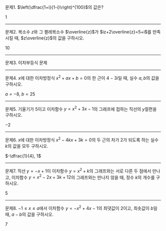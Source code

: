 
문제1. $\left(\dfrac{1+i}{1-i}\right)^{100}$의 값은?

$1$

---

문제2. 복소수 $z$와 그 켤레복소수 $\overline{z}$가 $iz+2\overline{z}=5+i$를 만족시킬 때, $z\overline{z}$의 값을 구하시오. 

$10$

---

문제3. 이차부등식 문제

---

문제4. $x$에 대한 이차방정식 $x^2+ax+b=0$의 한 근이 $4-3i$일 때, 실수 $a, b$의 값을 구하시오. 

$a=-8$, $b=25$

---

문제5. 기울기가 $5$이고 이차함수 $y=x^2+3x-1$의 그래프에 접하는 직선의 $y$절편을 구하시오. 

$-2$

---

문제6. $x$에 대한 이차방정식 $x^2-4kx+3k=0$의 두 근의 차가 $2$가 되도록 하는 실수 $k$의 값을 모두 구하시오. 

$-\dfrac{1}{4}, 1$

---

문제7. 직선 $y=-x+1$이 이차함수 $y=x^2+k$의 그래프와는 서로 다른 두 점에서 만나고, 이차함수 $y=x^2-2x+3k+12$의 그래프와는 만나지 않을 때, 정수 $k$의 개수를 구하시오. 

$5$

---

문제8. $-1\le x\le a$에서 이차함수 $y=-x^2+4x-1$의 최댓값이 $2$이고, 최솟값이 $b$일 때, $a-b$의 값을 구하시오. 

$7$

